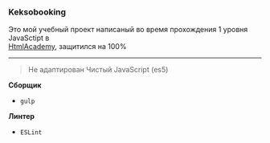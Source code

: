 ### Keksobooking
Это мой учебный проект написаный во время прохождения 1 уровня JavaSctipt в   
[HtmlAcademy](https://htmlacademy.ru/profile/dean), защитился на 100%

---

> Не адаптирован
> Чистый JavaScript (es5)

**Сборщик**
* `gulp`

**Линтер**
* `ESLint` 
